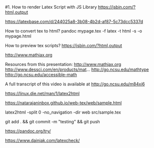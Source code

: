 #1. How to render Latex Script with JS Library
https://jsbin.com/?html,output

https://latexbase.com/d/244025a8-3b08-4b2d-af87-5c73dcc5337d

How to convert tex to html?
pandoc mypage.tex -f latex -t html -s -o mypage.html

How to preview tex scripts?
https://jsbin.com/?html,output



http://www.mathjax.org

Resources from this presentation:
http://www.mathjax.org
http://www.dessci.com/en/products/mat...
http://go.ncsu.edu/mathtype
http://go.ncsu.edu/accessible-math

A full transcript of this video is available at http://go.ncsu.edu/m84xi6


https://linux.die.net/man/1/latex2html



https://natarajaninbox.github.io/web-tex/web/sample.html



latex2html -split 0 -no_navigation -dir web src/sample.tex

git add . && git commit -m "testing" && git push





https://pandoc.org/try/


https://www.dainiak.com/latexcheck/


